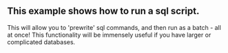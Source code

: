 ## This example shows how to run a sql script.

This will allow you to 'prewrite' sql commands, and then run as a batch - all at once! This functionality will be immensely useful if you have larger or complicated databases.